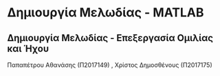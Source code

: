 # Δημιουργία Μελωδίας - MATLAB
## Δημιουργία Μελωδίας - Επεξεργασία Ομιλίας και Ήχου

Παπαπέτρου Αθανάσης (Π2017149) , 
Χρίστος Δημοσθένους (Π2017175)
